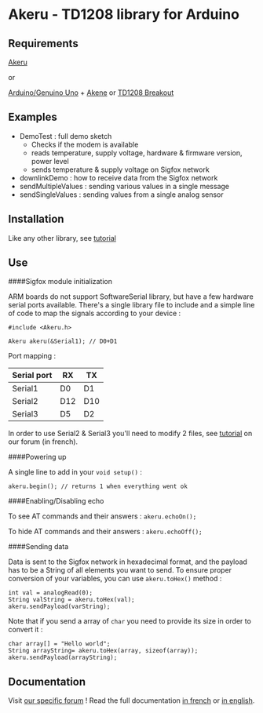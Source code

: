 Akeru - TD1208 library for Arduino
=========

Requirements
------------

[Akeru](http://snootlab.com/lang-en/snootlab-shields/829-akeru-beta-33-en.html)

or

[Arduino/Genuino Uno](http://snootlab.com/lang-en/arduino-genuino-en/956-genuino-uno-arduino-uno-en.html) + [Akene](http://snootlab.com/lang-en/snootlab-shields/889-akene-v1-en.html) or [TD1208 Breakout](http://snootlab.com/lang-en/snootlab-shields/962-breakout-td1208-connectivity-1-year-accessories-en.html)

Examples
--------

* DemoTest : full demo sketch
  * Checks if the modem is available
  * reads temperature, supply voltage, hardware & firmware version, power level
  * sends temperature & supply voltage on Sigfox network
* downlinkDemo : how to receive data from the Sigfox network
* sendMultipleValues : sending various values in a single message
* sendSingleValues  : sending values from a single analog sensor 

Installation
------------

Like any other library, see [tutorial](http://arduino.cc/en/Hacking/Libraries)

Use
--------------------------------------

####Sigfox module initialization

ARM boards do not support SoftwareSerial library, but have a few hardware serial ports available. There's a single library file to include and a simple line of code to map the signals according to your device :

```
#include <Akeru.h>

Akeru akeru(&Serial1); // D0+D1
```

Port mapping :

Serial port | RX  | TX 
----------  | --- | ---
Serial1     | D0  | D1
Serial2     | D12 | D10
Serial3     | D5  | D2

In order to use Serial2 & Serial3 you'll need to modify 2 files, see [tutorial](http://forum.snootlab.com/viewtopic.php?f=51&t=1514) on our forum (in french).

####Powering up

A single line to add in your `void setup()` :

```
akeru.begin(); // returns 1 when everything went ok
```

####Enabling/Disabling echo

To see AT commands and their answers : `akeru.echoOn();`

To hide AT commands and their answers : `akeru.echoOff();`

####Sending data

Data is sent to the Sigfox network in hexadecimal format, and the payload has to be a String of all elements you want to send. To ensure proper conversion of your variables, you can use `akeru.toHex()` method :

```
int val = analogRead(0);
String valString = akeru.toHex(val);
akeru.sendPayload(varString);
```
Note that if you send a array of `char` you need to provide its size in order to convert it :
```
char array[] = "Hello world";
String arrayString= akeru.toHex(array, sizeof(array));
akeru.sendPayload(arrayString);
```

Documentation
-------------

Visit [our specific forum](http://forum.snootlab.com/viewforum.php?f=51) !
Read the full documentation [in french](http://forum.snootlab.com/viewtopic.php?f=51&t=1508) or [in english](http://forum.snootlab.com/viewtopic.php?f=51&t=1509).
